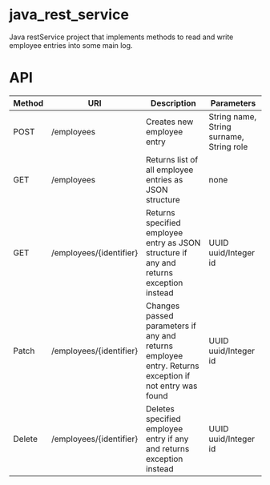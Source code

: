 # java_rest_service
Java restService project that implements methods to read and write employee entries into some main log.

# API


| Method | URI                     | Description                                                                                            | Parameters                               |
|--------|-------------------------|--------------------------------------------------------------------------------------------------------|------------------------------------------|
| POST   | /employees              | Creates new employee entry                                                                             | String name, String surname, String role |
| GET    | /employees              | Returns list of all employee entries as JSON structure                                                 | none                                     |
| GET    | /employees/{identifier} | Returns specified employee entry as JSON structure if any and returns exception instead                | UUID uuid/Integer id                     |
| Patch  | /employees/{identifier} | Changes passed parameters if any and returns employee entry. Returns exception if not entry was found  | UUID uuid/Integer id                     |
| Delete | /employees/{identifier} | Deletes specified employee entry if any and returns exception instead                                  | UUID uuid/Integer id                     |



